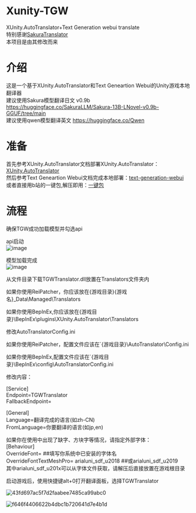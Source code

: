 # Xunity-TGW
XUnity.AutoTranslator+Text Generation webui translate  
特别感谢[SakuraTranslator](https://github.com/fkiliver/SakuraTranslator)  
本项目是由其修改而来  
# 介绍
这是一个基于XUnity.AutoTranslator和Text Geneartion Webui的Unity游戏本地翻译器  
建议使用Sakura模型翻译日文 v0.9b https://huggingface.co/SakuraLLM/Sakura-13B-LNovel-v0.9b-GGUF/tree/main  
建议使用qwen模型翻译英文 https://huggingface.co/Qwen  
# 准备
首先参考XUnity.AutoTranslator文档部署XUnity.AutoTranslator：[XUnity.AutoTranslator](https://github.com/bbepis/XUnity.AutoTranslator)  
然后参考Text Geneartion Webui文档完成本地部署：[text-generation-webui](https://github.com/oobabooga/text-generation-webui)  
或者直接用b站的一键包,解压即用：[一键包](https://www.bilibili.com/video/BV1Te411U7me)  
# 流程
确保TGW成功加载模型并勾选api  

api启动  
![image](https://github.com/HunterShenSmzh/Xunity-TGW/assets/129963508/90761f02-17a5-41b3-b91e-4107f5134bb0)

模型加载完成  
![image](https://github.com/HunterShenSmzh/Xunity-TGW/assets/129963508/44b4b198-c6dd-4d92-bcf5-79864ff56c85)

从文件目录下载TGWTranslator.dll放置在Translators文件夹内

如果你使用ReiPatcher，你应该放在{游戏目录}\{游戏名}_Data\Managed\Translators   

如果你使用BepInEx,你应该放在{游戏目录}\BepInEx\plugins\XUnity.AutoTranslator\Translators   

修改AutoTranslatorConfig.ini  

如果你使用ReiPatcher，配置文件应该在`{游戏目录}\AutoTranslator\Config.ini  

如果你使用BepInEx,配置文件应该在`{游戏目录}\BepInEx\config\AutoTranslatorConfig.ini  

修改内容：  

[Service]  
Endpoint=TGWTranslator  
FallbackEndpoint=  

[General]  
Language=翻译完成的语言(如zh-CN)  
FromLanguage=你要翻译的语言(如jp,en)  

如果你在使用中出现了缺字、方块字等情况，请指定外部字体：  
[Behaviour]  
OverrideFont= ##填写你系统中已安装的字体名  
OverrideFontTextMeshPro= arialuni_sdf_u2018 ##或arialuni_sdf_u2019  
其中arialuni_sdf_u201x可以从字体文件获取，请解压后直接放置在游戏根目录  

启动游戏后，使用快捷键alt+0打开翻译面板，选择TGWTranslator  

![43fd697ac5f7d2faabee7485ca99abc0](https://github.com/HunterShenSmzh/Xunity-TGW/assets/129963508/199c76b4-c9a1-4a5c-9fbc-ac37f4023067)


![f646f4406622b4dbc1b720641d7e4b1d](https://github.com/HunterShenSmzh/Xunity-TGW/assets/129963508/e4bf5d2f-53f4-4b96-8f9f-fd4c2a5c6bcd)


